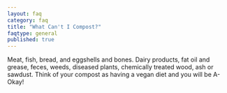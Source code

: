 ```yaml
---
layout: faq
category: faq
title: "What Can't I Compost?"
faqtype: general
published: true
---
```


Meat, fish, bread, and eggshells and bones. Dairy products, fat oil and grease, feces, weeds, diseased plants, chemically treated wood, ash or sawdust. Think of your compost as having a vegan diet and you will be A-Okay!

